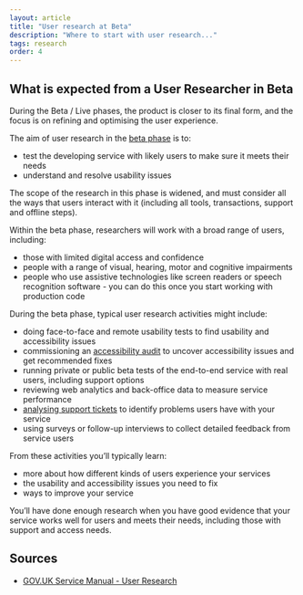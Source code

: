 ```yaml
---
layout: article
title: "User research at Beta"
description: "Where to start with user research..."
tags: research
order: 4
---
```


## What is expected from a User Researcher in Beta

During the Beta / Live phases, the product is closer to its final form, and the focus is on refining and optimising the user experience.

The aim of user research in the [beta phase](https://www.gov.uk/service-manual/agile-delivery/how-the-beta-phase-works) is to:

- test the developing service with likely users to make sure it meets their needs
- understand and resolve usability issues

The scope of the research in this phase is widened, and must consider all the ways that users interact with it (including all tools, transactions, support and offline steps).

Within the beta phase, researchers will work with a broad range of users, including:

- those with limited digital access and confidence
- people with a range of visual, hearing, motor and cognitive impairments
- people who use assistive technologies like screen readers or speech recognition software - you can do this once you start working with production code

During the beta phase, typical user research activities might include:

- doing face-to-face and remote usability tests to find usability and accessibility issues
- commissioning an [accessibility audit](https://www.gov.uk/service-manual/helping-people-to-use-your-service/making-your-service-accessible-an-introduction#getting-an-accessibility-audit) to uncover accessibility issues and get recommended fixes
- running private or public beta tests of the end-to-end service with real users, including support options
- reviewing web analytics and back-office data to measure service performance
- [analysing support tickets](https://userresearch.blog.gov.uk/2018/10/23/how-user-support-ticket-analysis-shapes-what-we-do-on-government-as-a-platform/) to identify problems users have with your service
- using surveys or follow-up interviews to collect detailed feedback from service users

From these activities you’ll typically learn:

- more about how different kinds of users experience your services
- the usability and accessibility issues you need to fix
- ways to improve your service

You’ll have done enough research when you have good evidence that your service works well for users and meets their needs, including those with support and access needs.

## Sources

- [GOV.UK Service Manual - User Research](https://www.gov.uk/service-manual/user-research )